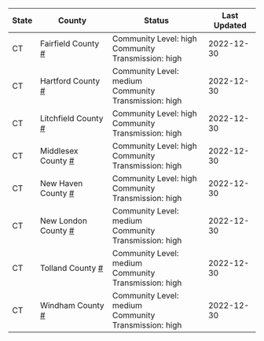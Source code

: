 State | County | Status | Last Updated
--- | --- | --- | --- 
CT | Fairfield County <a href="#fairfield_county">#</a> | <a name="fairfield_county"></a>Community Level: high<br/>Community Transmission: high | 2022-12-30
CT | Hartford County <a href="#hartford_county">#</a> | <a name="hartford_county"></a>Community Level: medium<br/>Community Transmission: high | 2022-12-30
CT | Litchfield County <a href="#litchfield_county">#</a> | <a name="litchfield_county"></a>Community Level: high<br/>Community Transmission: high | 2022-12-30
CT | Middlesex County <a href="#middlesex_county">#</a> | <a name="middlesex_county"></a>Community Level: high<br/>Community Transmission: high | 2022-12-30
CT | New Haven County <a href="#new_haven_county">#</a> | <a name="new_haven_county"></a>Community Level: high<br/>Community Transmission: high | 2022-12-30
CT | New London County <a href="#new_london_county">#</a> | <a name="new_london_county"></a>Community Level: medium<br/>Community Transmission: high | 2022-12-30
CT | Tolland County <a href="#tolland_county">#</a> | <a name="tolland_county"></a>Community Level: medium<br/>Community Transmission: high | 2022-12-30
CT | Windham County <a href="#windham_county">#</a> | <a name="windham_county"></a>Community Level: medium<br/>Community Transmission: high | 2022-12-30
